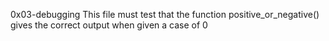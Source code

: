 0x03-debugging
This file must test that the function positive_or_negative() gives the correct output when given a case of 0
